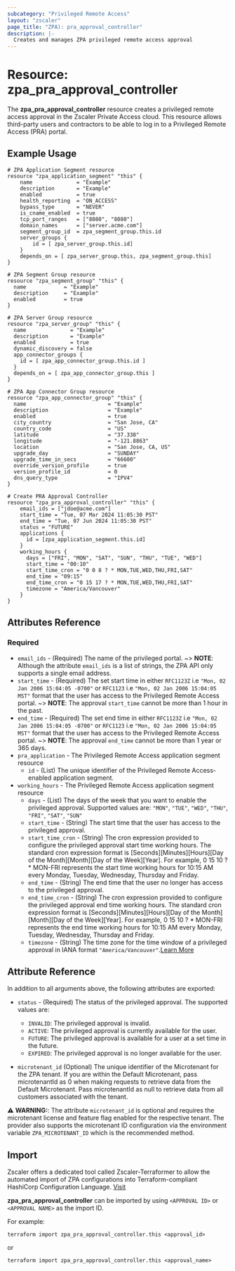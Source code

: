 ```yaml
---
subcategory: "Privileged Remote Access"
layout: "zscaler"
page_title: "ZPA): pra_approval_controller"
description: |-
  Creates and manages ZPA privileged remote access approval
---
```


# Resource: zpa_pra_approval_controller

The **zpa_pra_approval_controller** resource creates a privileged remote access approval in the Zscaler Private Access cloud. This resource allows third-party users and contractors to be able to log in to a Privileged Remote Access (PRA) portal. 

## Example Usage

```hcl
# ZPA Application Segment resource
resource "zpa_application_segment" "this" {
    name              = "Example"
    description       = "Example"
    enabled           = true
    health_reporting  = "ON_ACCESS"
    bypass_type       = "NEVER"
    is_cname_enabled  = true
    tcp_port_ranges   = ["8080", "8080"]
    domain_names      = ["server.acme.com"]
    segment_group_id  = zpa_segment_group.this.id
    server_groups {
        id = [ zpa_server_group.this.id]
    }
    depends_on = [ zpa_server_group.this, zpa_segment_group.this]
}

# ZPA Segment Group resource
resource "zpa_segment_group" "this" {
  name            = "Example"
  description     = "Example"
  enabled         = true
}

# ZPA Server Group resource
resource "zpa_server_group" "this" {
  name              = "Example"
  description       = "Example"
  enabled           = true
  dynamic_discovery = false
  app_connector_groups {
    id = [ zpa_app_connector_group.this.id ]
  }
  depends_on = [ zpa_app_connector_group.this ]
}

# ZPA App Connector Group resource
resource "zpa_app_connector_group" "this" {
  name                          = "Example"
  description                   = "Example"
  enabled                       = true
  city_country                  = "San Jose, CA"
  country_code                  = "US"
  latitude                      = "37.338"
  longitude                     = "-121.8863"
  location                      = "San Jose, CA, US"
  upgrade_day                   = "SUNDAY"
  upgrade_time_in_secs          = "66600"
  override_version_profile      = true
  version_profile_id            = 0
  dns_query_type                = "IPV4"
}

# Create PRA Approval Controller
resource "zpa_pra_approval_controller" "this" {
    email_ids = ["jdoe@acme.com"]
    start_time = "Tue, 07 Mar 2024 11:05:30 PST"
    end_time = "Tue, 07 Jun 2024 11:05:30 PST"
    status = "FUTURE"
    applications {
      id = [zpa_application_segment.this.id]
    }
    working_hours {
      days = ["FRI", "MON", "SAT", "SUN", "THU", "TUE", "WED"]
      start_time = "00:10"
      start_time_cron = "0 0 8 ? * MON,TUE,WED,THU,FRI,SAT"
      end_time = "09:15"
      end_time_cron = "0 15 17 ? * MON,TUE,WED,THU,FRI,SAT"
      timezone = "America/Vancouver"
    }
}
```

## Attributes Reference

### Required

* `email_ids` - (Required) The name of the privileged portal.
    ~> **NOTE**: Although the attribute `email_ids` is a list of strings, the ZPA API only supports a single email address.
* `start_time` - (Required) The set start time in either `RFC1123Z` i.e `"Mon, 02 Jan 2006 15:04:05 -0700"` or `RFC1123` i.e `"Mon, 02 Jan 2006 15:04:05 MST"` format that the user has access to the Privileged Remote Access portal. 
    ~> **NOTE**: The approval `start_time` cannot be more than 1 hour in the past.
* `end_time` - (Required) The set end time in either `RFC1123Z` i.e `"Mon, 02 Jan 2006 15:04:05 -0700"` or `RFC1123` i.e `"Mon, 02 Jan 2006 15:04:05 MST"` format that the user has access to the Privileged Remote Access portal.
    ~> **NOTE**: The approval `end_time` cannot be more than 1 year or 365 days.
* `pra_application` - The Privileged Remote Access application segment resource
    - `id` - (List) The unique identifier of the Privileged Remote Access-enabled application segment.
* `working_hours` - The Privileged Remote Access application segment resource
    - `days` - (List) The days of the week that you want to enable the privileged approval. Supported values are: `"MON"`, `"TUE"`, `"WED"`, `"THU"`, `"FRI"`, `"SAT"`, `"SUN"`
    - `start_time` - (String) The start time that the user has access to the privileged approval.
    - `start_time_cron` - (String) The cron expression provided to configure the privileged approval start time working hours. The standard cron expression format is [Seconds][Minutes][Hours][Day of the Month][Month][Day of the Week][Year]. For example, 0 15 10 ? * MON-FRI represents the start time working hours for 10:15 AM every Monday, Tuesday, Wednesday, Thursday and Friday.
    - `end_time` - (String) The end time that the user no longer has access to the privileged approval.
    - `end_time_cron` - (String) The cron expression provided to configure the privileged approval end time working hours. The standard cron expression format is [Seconds][Minutes][Hours][Day of the Month][Month][Day of the Week][Year]. For example, 0 15 10 ? * MON-FRI represents the end time working hours for 10:15 AM every Monday, Tuesday, Wednesday, Thursday and Friday.
    - `timezone` - (String) The time zone for the time window of a privileged approval in IANA format `"America/Vancouver"`.[Learn More](https://en.wikipedia.org/wiki/List_of_tz_database_time_zones)

## Attribute Reference

In addition to all arguments above, the following attributes are exported:

* `status` - (Required) The status of the privileged approval. The supported values are:
    - `INVALID`: The privileged approval is invalid.
    - `ACTIVE`: The privileged approval is currently available for the user.
    - `FUTURE`: The privileged approval is available for a user at a set time in the future.
    - `EXPIRED`: The privileged approval is no longer available for the user.

* `microtenant_id` (Optional) The unique identifier of the Microtenant for the ZPA tenant. If you are within the Default Microtenant, pass microtenantId as 0 when making requests to retrieve data from the Default Microtenant. Pass microtenantId as null to retrieve data from all customers associated with the tenant.

⚠️ **WARNING:**: The attribute ``microtenant_id`` is optional and requires the microtenant license and feature flag enabled for the respective tenant. The provider also supports the microtenant ID configuration via the environment variable `ZPA_MICROTENANT_ID` which is the recommended method.

## Import

Zscaler offers a dedicated tool called Zscaler-Terraformer to allow the automated import of ZPA configurations into Terraform-compliant HashiCorp Configuration Language.
[Visit](https://github.com/zscaler/zscaler-terraformer)

**zpa_pra_approval_controller** can be imported by using `<APPROVAL ID>` or `<APPROVAL NAME>` as the import ID.

For example:

```shell
terraform import zpa_pra_approval_controller.this <approval_id>
```

or

```shell
terraform import zpa_pra_approval_controller.this <approval_name>
```
